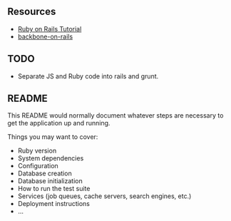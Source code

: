 ## Resources

* [Ruby on Rails Tutorial](http://ruby.railstutorial.org/chapters/a-demo-app#top)
* [backbone-on-rails](https://github.com/meleyal/backbone-on-rails)

## TODO

* Separate JS and Ruby code into rails and grunt.

## README

This README would normally document whatever steps are necessary to get the
application up and running.

Things you may want to cover:

* Ruby version
* System dependencies
* Configuration
* Database creation
* Database initialization
* How to run the test suite
* Services (job queues, cache servers, search engines, etc.)
* Deployment instructions
* ...
